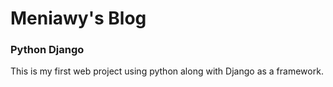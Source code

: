 # Meniawy's  Blog

### Python Django

This is my first web project using python along with Django as a framework.
